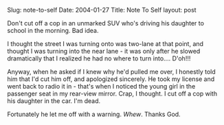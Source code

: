 Slug: note-to-self
Date: 2004-01-27
Title: Note To Self
layout: post

Don&#39;t cut off a cop in an unmarked SUV who&#39;s driving his daughter to school in the morning. Bad idea.

I thought the street I was turning onto was two-lane at that point, and thought I was turning into the near lane - it was only after he slowed dramatically that I realized he had no where to turn into.... D&#39;oh!!!

Anyway, when he asked if I knew why he&#39;d pulled me over, I honestly told him that I&#39;d cut him off, and apologized sincerely. He took my license and went back to radio it in - that&#39;s when I noticed the young girl in the passenger seat in my rear-view mirror. Crap, I thought. I cut off a cop with his daughter in the car. I&#39;m dead.

Fortunately he let me off with a warning. *Whew*. Thanks God.
